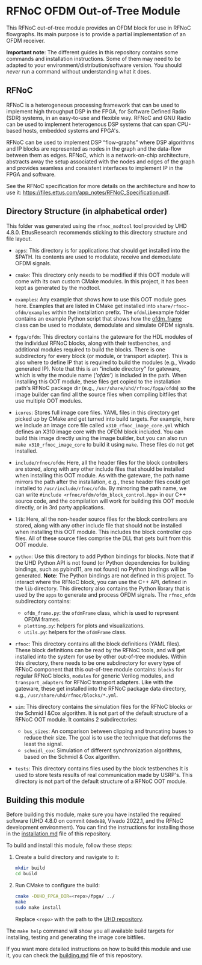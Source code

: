 # RFNoC OFDM Out-of-Tree Module

This RFNoC out-of-tree module provides an OFDM block for use in RFNoC flowgraphs.
Its main purpose is to provide a partial implementation of an OFDM receiver.

**Important note**: The different guides in this repository contains some commands
and installation instructions. Some of them may need to be adapted to your
environment/distribution/software version. You should *never* run a command
without understanding what it does.

## RFNoC

RFNoC is a heterogeneous processing framework that can be used to implement high
throughput DSP in the FPGA, for Software Defined Radio (SDR) systems, in an
easy-to-use and flexible way. RFNoC and GNU Radio can be used to implement
heterogenous DSP systems that can span CPU-based hosts, embedded systems and FPGA's.

RFNoC can be used to implement DSP “flow-graphs” where DSP algorithms and IP blocks
are represented as nodes in the graph and the data-flow between them as edges.
RFNoC, which is a network-on-chip architecture, abstracts away the setup associated
with the nodes and edges of the graph and provides seamless and consistent
interfaces to implement IP in the FPGA and software.

See the RFNoC specification for more details on the architecture and how to use it:
<https://files.ettus.com/app_notes/RFNoC_Specification.pdf>.

## Directory Structure (in alphabetical order)

This folder was generated using the `rfnoc_modtool` tool provided by UHD 4.8.0.
EttusResearch recommends sticking to this directory structure and file layout.

* `apps`: This directory is for applications that should get installed into
  the $PATH. Its contents are used to modulate, receive and demodulate OFDM signals.

* `cmake`: This directory only needs to be modified if this OOT module will
  come with its own custom CMake modules. In this project, it has been kept
  as generated by the modtool.

* `examples`: Any example that shows how to use this OOT module goes here.
  Examples that are listed in CMake get installed into `share/rfnoc-ofdm/examples`
  within the installation prefix. The `ofdmlib`example folder contains an
  example Python script that shows how the [ofdm_frame](python/rfnoc_ofdm/ofdm_frame.py)
  class can be used to modulate, demodulate and simulate OFDM signals.

* `fpga/ofdm`: This directory contains the gateware for the HDL modules
  of the individual RFNoC blocks, along with their testbenches, and additional
  modules required to build the blocks. There is one subdirectory for every
  block (or module, or transport adapter). This is also where to define IP that
  is required to build the modules (e.g., Vivado generated IP).
  Note that this is an "include directory" for gateware, which is why the
  module name (*'ofdm'*) is included in the path. When installing this OOT
  module, these files get copied to the installation path's RFNoC package dir
  (e.g., `/usr/share/uhd/rfnoc/fpga/ofdm`) so the image builder can find
  all the source files when compiling bitfiles that use multiple OOT modules.

* `icores`: Stores full image core files. YAML files in this directory get
  picked up by CMake and get turned into build targets. For example, here we
  include an image core file called `x310_rfnoc_image_core.yml` which defines
  an X310 image core with the OFDM block included. You can build this image
  directly using the image builder, but you can also run `make x310_rfnoc_image_core`
  to build it using `make`.
  These files do not get installed.

* `include/rfnoc/ofdm`: Here, all the header files for the block controllers
  are stored, along with any other include files that should be installed when
  installing this OOT module.
  As with the gateware, the path name mirrors the path after the installation,
  e.g., these header files could get installed to `/usr/include/rfnoc/ofdm`.
  By mirroring the path name, we can write
  `#include <rfnoc/ofdm/ofdm_block_control.hpp>` in our C++ source code, and
  the compilation will work for building this OOT module directly, or in 3rd
  party applications.

* `lib`: Here, all the non-header source files for the block controllers are stored,
  along with any other include file that should not be installed when installing
  this OOT module. This includes the block controller cpp files. All of these
  source files comprise the DLL that gets built from this OOT module.

* `python`: Use this directory to add Python bindings for blocks. Note that if
  the UHD Python API is not found (or Python dependencies for building bindings,
  such as pybind11, are not found) no Python bindings will be generated.
  **Note**: The Python bindings are not defined in this project. To interact where
  the RFNoC block, you can use the C++ API, defined in the `lib` directory.
  This directory also contains the Python library that is used by the `apps` to
  generate and process OFDM signals. The `rfnoc_ofdm` subdirectory contains:
  
  * `ofdm_frame.py`: the `ofdmFrame` class, which is used to represent OFDM frames.
  * `plotting.py`: helpers for plots and visualizations.
  * `utils.py`: helpers for the `ofdmFrame` class.

* `rfnoc`: This directory contains all the block definitions (YAML files).
  These block definitions can be read by the RFNoC tools, and will get
  installed into the system for use by other out-of-tree modules.
  Within this directory, there needs to be one subdirectory for every type of
  RFNoC component that this out-of-tree module contains: `blocks` for regular
  RFNoC blocks, `modules` for generic Verilog modules, and `transport_adapters`
  for RFNoC transport adapters.
  Like with the gateware, these get installed into the RFNoC package data
  directory, e.g., `/usr/share/uhd/rfnoc/blocks/*.yml`.

* `sim`: This directory contains the simulation files for the RFNoC blocks or
  the Schmid l &Cox algorithm. It is not part of the default structure of a
  RFNoC OOT module. It contains 2 subdirectories:
  
  * `bus_sizes`: An comparison between clipping and truncating buses to
     reduce their size. The goal is to use the technique that deforms the
     least the signal.
  * `schmidl_cox`: Simulation of different synchronization algorithms, based
    on the Schmidl & Cox algorithm.

* `tests`: This directory contains files used by the block testbenches
  It is used to store tests results of real communication made by USRP's.
  This directory is not part of the default structure of a RFNoC OOT module.

## Building this module

Before building this module, make sure you have installed the required
software (UHD 4.8.0 on commit `0dede88`, Vivado 2022.1, and the RFNoC
development environment). You can find the instructions for installing
those in the [installation.md](INSTALLATION.md) file of this repository.

To build and install this module, follow these steps:

1. Create a build directory and navigate to it:

    ```bash
    mkdir build
    cd build
    ```

2. Run CMake to configure the build:

    ```bash
    cmake -DUHD_FPGA_DIR=<repo>/fpga/ ../
    make
    sudo make install
    ```

    Replace `<repo>` with the path to the [UHD repository](https://github.com/EttusResearch/uhd).

The `make help` command will show you all available build targets for installing, testing and generating the image core bitfiles.

If you want more detailed instructions on how to build this module and use it,
you can check the [building.md](BUILDING.md) file of this repository.
